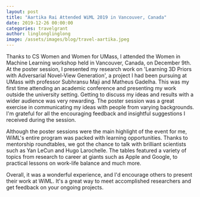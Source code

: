 ```yaml
---
layout: post
title: "Aartika Rai Attended WiML 2019 in Vancouver, Canada"
date: 2019-12-26 00:00:00
categories: travelgrant
author: linglonglinglong
image: /assets/images/blog/travel-aartika.jpeg
---
```


Thanks to CS Women and Women for UMass, I attended the Women in Machine Learning workshop held in Vancouver, Canada, on December 9th. At the poster session, I presented my research work on 'Learning 3D Priors with Adversarial Novel-View Generation', a project I had been pursuing at UMass with professor Subhransu Maji and Matheus Gadelha. This was my first time attending an academic conference and presenting my work outside the university setting. Getting to discuss my ideas and results with a wider audience was very rewarding. The poster session was a great exercise in communicating my ideas with people from varying backgrounds. I'm grateful for all the encouraging feedback and insightful suggestions I received during the session. 

Although the poster sessions were the main highlight of the event for me, WiML's entire program was packed with learning opportunities. Thanks to mentorship roundtables, we got the chance to talk with brilliant scientists such as Yan LeCun and Hugo Larochelle. The tables featured a variety of topics from research to career at giants such as Apple and Google, to practical lessons on work-life balance and much more.

Overall, it was a wonderful experience, and I'd encourage others to present their work at WiML. It's a great way to meet accomplished researchers and get feedback on your ongoing projects.